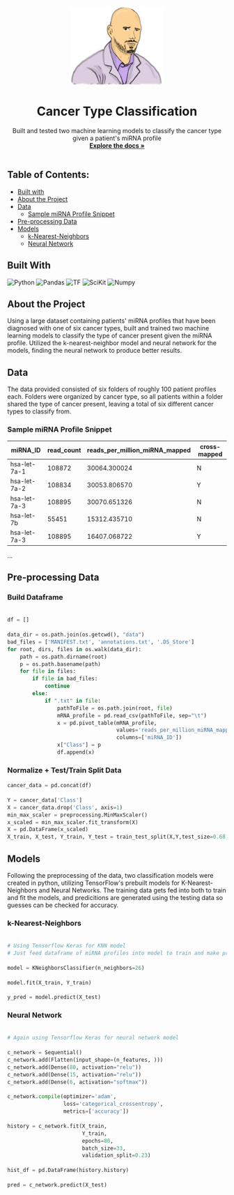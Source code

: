 

<div align="center">
  <a href="https://github.com/othneildrew/Best-README-Template">
    <img src="./new-ctype2.png" alt="Logo" height="180">
  </a>

  <h1 align="center">Cancer Type Classification</h1>

  <p align="center">
    Built and tested two machine learning models to classify the cancer type given a patient's miRNA profile
    <br />
    <a href="https://github.com/owscork/cancer-classification"><strong>Explore the docs »</strong></a>
    <br />
    <br />
  </p>
</div>

## Table of Contents:

- [Built with](#built-with)
- [About the Project](#about-the-project)
- [Data](#data)
  + [Sample miRNA Profile Snippet](#sample-mirna-profile-snippet)
- [Pre-processing Data](#pre-processing-data)
- [Models](#models)
  + [k-Nearest-Neighbors](#k-nearest-neighbors)
  + [Neural Network](#neural-network)


## Built With

![Python][Python.ico]
![Pandas][Pandas.ico]
![TF][TF.ico]
![SciKit][SciKit.ico]
![Numpy][Numpy.ico]


## About the Project
Using a large dataset containing patients' miRNA profiles that have been diagnosed with one of six cancer types, built and trained
two machine learning models to classify the type of cancer present given the miRNA profile. Utilized the k-nearest-neighbor model and 
neural network for the models, finding the neural network to produce better results.


## Data
The data provided consisted of six folders of roughly 100 patient profiles each. Folders were organized by cancer type, so all patients within a folder shared the type of cancer present, leaving a total of six different cancer types to classify from.
<br />

### Sample miRNA Profile Snippet

|miRNA_ID|read_count|reads_per_million_miRNA_mapped|cross-mapped|
| --- | --- | --- | --- |
| hsa-let-7a-1 | 108872 | 30064.300024 | N |
| hsa-let-7a-2 | 108834 | 30053.806570 | Y |
| hsa-let-7a-3 | 108895 | 30070.651326 | N |
| hsa-let-7b | 55451 | 15312.435710 | N |
| hsa-let-7a-3 | 108895 | 16407.068722 | Y |
...


## Pre-processing Data

### Build Dataframe

```py

df = []

data_dir = os.path.join(os.getcwd(), "data")
bad_files = ['MANIFEST.txt', 'annotations.txt', '.DS_Store']
for root, dirs, files in os.walk(data_dir):
    path = os.path.dirname(root)
    p = os.path.basename(path)
    for file in files:
        if file in bad_files:
            continue
        else:
            if ".txt" in file:
                pathToFile = os.path.join(root, file)
                mRNA_profile = pd.read_csv(pathToFile, sep="\t")
                x = pd.pivot_table(mRNA_profile,
                                   values='reads_per_million_miRNA_mapped',
                                   columns=['miRNA_ID'])
                x["Class"] = p
                df.append(x)

```

### Normalize + Test/Train Split Data

```py
cancer_data = pd.concat(df)

Y = cancer_data['Class']
X = cancer_data.drop('Class', axis=1)
min_max_scaler = preprocessing.MinMaxScaler()
x_scaled = min_max_scaler.fit_transform(X)
X = pd.DataFrame(x_scaled)
X_train, X_test, Y_train, Y_test = train_test_split(X,Y,test_size=0.68,random_state=1)
```



## Models

Following the preprocessing of the data, two classification models were created in python, utilizing TensorFlow's prebuilt models for K-Nearest-Neighbors and Neural Networks. The training data gets fed into both to train and fit the models, and predicitions are generated using the testing data so guesses can be checked for accuracy.

### k-Nearest-Neighbors

```py

# Using Tensorflow Keras for KNN model
# Just feed dataframe of miRNA profiles into model to train and make predictions

model = KNeighborsClassifier(n_neighbors=26)

model.fit(X_train, Y_train)

y_pred = model.predict(X_test)

```

### Neural Network

```py

# Again using Tensorflow Keras for neural network model

c_network = Sequential()
c_network.add(Flatten(input_shape=(n_features, )))
c_network.add(Dense(80, activation="relu"))
c_network.add(Dense(15, activation="relu"))
c_network.add(Dense(6, activation="softmax"))

c_network.compile(optimizer='adam',
                  loss='categorical_crossentropy',
                  metrics=['accuracy'])

history = c_network.fit(X_train,
                        Y_train,
                        epochs=80,
                        batch_size=33,
                        validation_split=0.23)

hist_df = pd.DataFrame(history.history)

pred = c_network.predict(X_test)

```


[React.js]: https://img.shields.io/badge/React-20232A?style=for-the-badge&logo=react&logoColor=61DAFB
[React-url]: https://reactjs.org/
[Numpy.ico]: https://img.shields.io/badge/numpy-%23013243.svg?style=for-the-badge&logo=numpy&logoColor=white
[SciKit.ico]: https://img.shields.io/badge/scikit--learn-%23F7931E.svg?style=for-the-badge&logo=scikit-learn&logoColor=white
[Python.ico]: https://img.shields.io/badge/python-3670A0?style=for-the-badge&logo=python&logoColor=ffdd54
[Pandas.ico]: https://img.shields.io/badge/pandas-%23150458.svg?style=for-the-badge&logo=pandas&logoColor=white
[WebGL-url]: https://developer.mozilla.org/en-US/docs/Web/API/WebGL_API/Tutorial/Getting_started_with_WebGL
[TF.ico]: https://img.shields.io/badge/TensorFlow-%23FF6F00.svg?style=for-the-badge&logo=TensorFlow&logoColor=white

